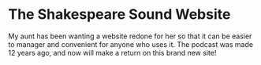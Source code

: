 # The Shakespeare Sound Website

My aunt has been wanting a website redone for her so that it can be easier to manager and convenient for anyone who uses it. The podcast was made 12 years ago, and now will make a return on this brand new site!
